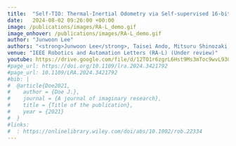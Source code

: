 ```yaml
---
title:  "Self-TIO: Thermal-Inertial Odometry via Self-supervised 16-bit Feature Extractor and Tracker"
date:   2024-08-02 09:26:00 +00:00
image: /publications/images/RA-L_demo.gif
image_onhover: /publications/images/RA-L_demo.gif
author: "Junwoon Lee"
authors: "<strong>Junwoon Lee</strong>, Taisei Ando, Mitsuru Shinozaki, Toshihiro Kitajima, Qi An, and Atsushi Yamashita"
venue: "IEEE Robotics and Automation Letters (RA-L) (Under review)"
youtube: https://drive.google.com/file/d/12TO1r6zgrL6Hst9Ms3mToc9wvL93GLsz/view?usp=share_link
#page_url: https://doi.org/10.1109/lra.2024.3421792
#page_url: 10.1109/LRA.2024.3421792
#bib: |
#  @article{Doe2021,
#    author = {Doe J.},
#    journal = {A journal of imaginary research},
#    title = {Title of the publication},
#    year = {2021}
#  }
#links:
#  : https://onlinelibrary.wiley.com/doi/abs/10.1002/rob.22334
---
```

